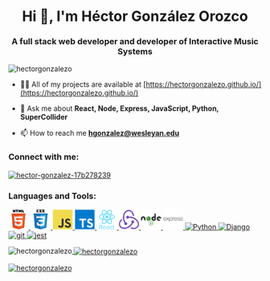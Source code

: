 <h1 align="center">Hi 👋, I'm Héctor González Orozco</h1>
<h3 align="center">A full stack web developer and developer of Interactive Music Systems</h3>

<p align="left"> <img src="https://komarev.com/ghpvc/?username=hectorgonzalezo&label=Profile%20views&color=0e75b6&style=flat" alt="hectorgonzalezo" /> </p>

- 👨‍💻 All of my projects are available at [https://hectorgonzalezo.github.io/](https://hectorgonzalezo.github.io/)

- 💬 Ask me about **React, Node, Express, JavaScript, Python, SuperCollider**

- 📫 How to reach me **hgonzalez@wesleyan.edu**

<h3 align="left">Connect with me:</h3>
<p align="left">
<a href="https://www.linkedin.com/in/hector-gonzalez-orozco/" target="blank"><img align="center" src="https://raw.githubusercontent.com/rahuldkjain/github-profile-readme-generator/master/src/images/icons/Social/linked-in-alt.svg" alt="hector-gonzalez-17b278239" height="30" width="40" /></a>
</p>

<h3 align="left">Languages and Tools:</h3>
<p align="left">
   <a href="https://www.w3.org/html/" target="_blank" rel="noreferrer"> 
    <img src="https://raw.githubusercontent.com/devicons/devicon/master/icons/html5/html5-original-wordmark.svg" alt="html5" width="40" height="40"/> 
  </a> 
  <a href="https://www.w3schools.com/css/" target="_blank" rel="noreferrer"> 
    <img src="https://raw.githubusercontent.com/devicons/devicon/master/icons/css3/css3-original-wordmark.svg" alt="css3" width="40" height="40"/> 
  </a> 
  <a href="https://developer.mozilla.org/en-US/docs/Web/JavaScript" target="_blank" rel="noreferrer"> 
    <img src="https://raw.githubusercontent.com/devicons/devicon/master/icons/javascript/javascript-original.svg" alt="javascript" width="40" height="40"/> 
  </a>
  <a href="https://www.typescriptlang.org/" target="_blank" rel="noreferrer"> 
    <img src="https://raw.githubusercontent.com/devicons/devicon/master/icons/typescript/typescript-original.svg" alt="typescript" width="40" height="40"/> 
  </a> 
    <a href="https://reactjs.org/" target="_blank" rel="noreferrer"> 
    <img src="https://raw.githubusercontent.com/devicons/devicon/master/icons/react/react-original-wordmark.svg" alt="react" width="40" height="40"/> 
  </a> 
  <a href="https://redux.js.org" target="_blank" rel="noreferrer"> 
    <img src="https://raw.githubusercontent.com/devicons/devicon/master/icons/redux/redux-original.svg" alt="redux" width="40" height="40"/> 
  </a> 
    <a href="https://nodejs.org" target="_blank" rel="noreferrer"> 
    <img src="https://raw.githubusercontent.com/devicons/devicon/master/icons/nodejs/nodejs-original-wordmark.svg" alt="nodejs" width="40" height="40"/> 
  </a> 
  <a href="https://expressjs.com" target="_blank" rel="noreferrer"> 
    <img src="https://raw.githubusercontent.com/devicons/devicon/master/icons/express/express-original-wordmark.svg" alt="express" width="40" height="40"/> 
  </a>
     </a>
   <a href="[https://www.djangoproject.com/](https://www.python.org/)" rel="noreferrer">
    <img src="https://cdn.jsdelivr.net/gh/devicons/devicon@latest/icons/python/python-original.svg" alt="Python" width="40" height="40"/>
  </a>
  <a href="https://www.djangoproject.com/" rel="noreferrer">
    <img src="https://cdn.jsdelivr.net/gh/devicons/devicon@latest/icons/django/django-plain.svg" alt="Django" width="40" height="40"/>
  </a>
  <a href="https://git-scm.com/" target="_blank" rel="noreferrer"> 
    <img src="https://www.vectorlogo.zone/logos/git-scm/git-scm-icon.svg" alt="git" width="40" height="40"/> 
  </a> 
  <a href="https://jestjs.io" target="_blank" rel="noreferrer"> 
    <img src="https://www.vectorlogo.zone/logos/jestjsio/jestjsio-icon.svg" alt="jest" width="40" height="40"/> 

          

</p>

<p><img align="left" src="https://github-readme-stats.vercel.app/api/top-langs?username=hectorgonzalezo&show_icons=true&locale=en&layout=compact" alt="hectorgonzalezo" /></p>

<p>&nbsp;<img align="center" src="https://github-readme-stats.vercel.app/api?username=hectorgonzalezo&show_icons=true&locale=en" alt="hectorgonzalezo" /></p>

<p><img align="center" src="https://github-readme-streak-stats.herokuapp.com/?user=hectorgonzalezo&" alt="hectorgonzalezo" /></p>
